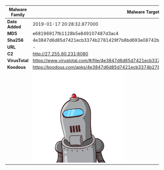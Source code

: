 | Malware Family | Malware Targeting South Koreans                              |
| -------------- | ------------------------------------------------------------ |
| **Date Added** | 2019-01-17 20:28:32.877000                                                   |
| **MD5**        | e68196917fb1128b5e849107487d3ac4                             |
| **Sha256**     | 4e3847d6d85d7421ecb3374b2781429f7b8bd693e08742bdb8baec2101dec68a |
| **URL**        | -                                                            |
| **C2**         | http://27.255.80.231:8080 |
| **VirusTotal** | https://www.virustotal.com/#/file/4e3847d6d85d7421ecb3374b2781429f7b8bd693e08742bdb8baec2101dec68a/detection |
| **Koodous**    | https://koodous.com/apks/4e3847d6d85d7421ecb3374b2781429f7b8bd693e08742bdb8baec2101dec68a |
|                | ![](../assets/4e3847d6d85d7421ecb3374b2781429f7b8bd693e08742bdb8baec2101dec68a.png) |